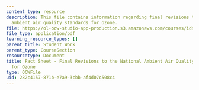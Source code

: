 ```yaml
---
content_type: resource
description: This file contains information regarding final revisions to the national
  ambient air quality standards for ozone.
file: https://ol-ocw-studio-app-production.s3.amazonaws.com/courses/ids-410j-modeling-and-assessment-for-policy-spring-2013/282c4157871be7a93cbbaf4d07c508c4_MITESD_864S13_Rdng_FctShet.pdf
file_type: application/pdf
learning_resource_types: []
parent_title: Student Work
parent_type: CourseSection
resourcetype: Document
title: Fact Sheet - Final Revisions to the National Ambient Air Quality Standards
  for Ozone
type: OCWFile
uid: 282c4157-871b-e7a9-3cbb-af4d07c508c4
---
```


